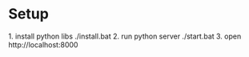 <h1> Setup </h1>
1. install python libs
./install.bat
2. run python server ./start.bat
3. open http://localhost:8000


